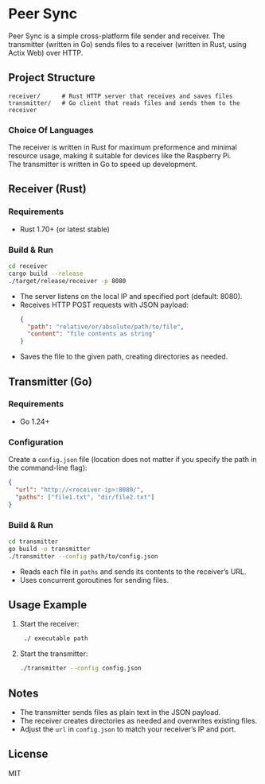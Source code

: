 # Peer Sync

Peer Sync is a simple cross-platform file sender and receiver. The transmitter (written in Go) sends files to a receiver (written in Rust, using Actix Web) over HTTP.

## Project Structure

```
receiver/      # Rust HTTP server that receives and saves files
transmitter/   # Go client that reads files and sends them to the receiver
```

### Choice Of Languages
The receiver is written in Rust for maximum preformence and minimal resource usage, making it suitable for devices like the Raspberry Pi.  
The transmitter is written in Go to speed up development.

## Receiver (Rust)

### Requirements

- Rust 1.70+ (or latest stable)

### Build & Run

```sh
cd receiver
cargo build --release
./target/release/receiver -p 8080
```

- The server listens on the local IP and specified port (default: 8080).
- Receives HTTP POST requests with JSON payload:
  ```json
  {
    "path": "relative/or/absolute/path/to/file",
    "content": "file contents as string"
  }
  ```
- Saves the file to the given path, creating directories as needed.

## Transmitter (Go)

### Requirements

- Go 1.24+

### Configuration

Create a `config.json` file (location does not matter if you specify the path in the command-line flag):

```json
{
  "url": "http://<receiver-ip>:8080/",
  "paths": ["file1.txt", "dir/file2.txt"]
}
```

### Build & Run

```sh
cd transmitter
go build -o transmitter
./transmitter --config path/to/config.json
```

- Reads each file in `paths` and sends its contents to the receiver’s URL.
- Uses concurrent goroutines for sending files.

## Usage Example

1. Start the receiver:
   ```sh
    ./ executable path
   ```
2. Start the transmitter:
   ```sh
   ./transmitter --config config.json
   ```

## Notes

- The transmitter sends files as plain text in the JSON payload.
- The receiver creates directories as needed and overwrites existing files.
- Adjust the `url` in `config.json` to match your receiver’s IP and port.

## License

MIT